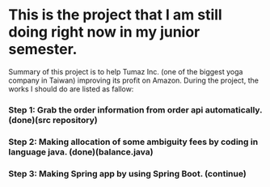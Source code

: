 # This is the project that I am still doing right now in my junior semester.
Summary of this project is to help Tumaz Inc. (one of the biggest yoga company in Taiwan) improving its profit on Amazon. During the project, the works I should do are listed as fallow:

### Step 1: Grab the order information from order api automatically. (done)(src repository)
 
### Step 2: Making allocation of some ambiguity fees by coding in language java. (done)(balance.java)

### Step 3: Making Spring app by using Spring Boot. (continue)  
